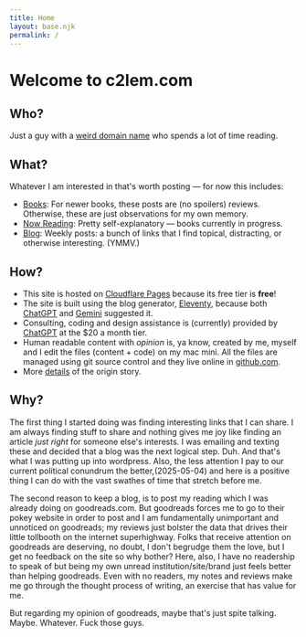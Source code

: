 ```yaml
---
title: Home
layout: base.njk
permalink: /
---
```


# Welcome to c2lem<span>.</span>com

## Who?
Just a guy with a [weird domain name](/domain/) who spends a lot of time reading.  

## What?

Whatever I am interested in that's worth posting — for now this includes:

- [Books](/books/): For newer books, these posts are (no spoilers) reviews. Otherwise, these are just observations for my own memory.
- [Now Reading](/books/in-progress/): Pretty self-explanatory — books currently in progress.
- [Blog](/weeklies/): Weekly posts: a bunch of links that I find topical, distracting, or otherwise interesting. (YMMV.)

## How?
- This site is hosted on [Cloudflare Pages](https://pages.cloudflare.com/) because its free tier is **free**!
- The site is built using the blog generator, [Eleventy](https://www.11ty.dev/), because both [ChatGPT](https://openai.com/chatgpt) and [Gemini](https://deepmind.google/technologies/gemini/) suggested it.
- Consulting, coding and design assistance is (currently) provided by [ChatGPT](https://openai.com/chatgpt) at the $20 a month tier.
- Human readable content with *opinion* is, ya know, created by me, myself and I edit the files (content + code) on my mac mini. All the files are managed using git source control and they live online in [github.com](https://github.com/charles-e/new-c2lem).
- More [details](/origin-story/) of the origin story.

## Why?
The first thing I started doing was finding interesting links that I can share.  I am always finding stuff to share and nothing gives me joy like finding an article *just right* for someone else's interests.  I was emailing and texting these and decided that a blog was the next logical step. Duh.  And that's what I was putting up into wordpress.  Also, the less attention I pay to our current political conundrum the better,(2025-05-04) and here is a positive thing I can do with the vast swathes of time that stretch before me.

The second reason to keep a blog, is to post my reading which I was already doing on goodreads.com. But goodreads forces me to go to their pokey website in order to post and I am fundamentally unimportant and unnoticed on goodreads; my reviews just bolster the data that drives their little tollbooth on the internet superhighway. Folks that receive attention on goodreads are deserving, no doubt, I don't begrudge them the love, but I get no feedback on the site so why bother?  Here, also, I have no readership to speak of but being my own unread institution/site/brand just feels better than helping goodreads. Even with no readers, my notes and reviews make me go through the thought process of writing, an exercise that has value for me.  

But regarding my opinion of goodreads, maybe that's just spite talking. Maybe. Whatever. Fuck those guys.
